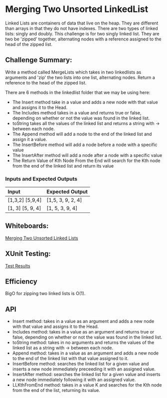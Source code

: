 # Merging Two Unsorted LinkedList

Linked Lists are containers of data that live on the heap. They are different than arrays in that they do not have indexes. There are two types of linked lists: singly and doubly. 
This challenge is for two singly linked list. They are two be 'zipped' together, alternating nodes with a reference assigned to the head of the zipped list.

## Challenge Summary:
Write a method called MergeLists which takes in two linkedlists as arguments and 'zip' the two lists into one list, alternating nodes. Return a reference to the head of the zipped list.

There are 6 methods in the linkedlist folder that we may be using here: 
* The Insert method take in a value and adds a new node with that value and assigns it to the Head.
* The Includes method takes in a value and returns true or false, depending on whether or not the value was found in the linked list.
* toString takes all the values of the linked list and returns a string with -> between each node.
* The Append method will add a node to the end of the linked list and assign it a value.
* The InsertBefore method will add a node before a node with a specific value
* The InsertAfter method will add a node after a node with a specific value
* The Return Value of Kth Node From the End will search for the Kth node from the end of the linked list and return its value

### Inputs and Expected Outputs

| Input | Expected Output |
| :----------- | :----------- |
| [1,3,2] [5,9,4] | [1,5, 3, 9, 2, 4] |
| [1, 3] [5, 9, 4] | [1, 5, 3, 9, 4] |


## Whiteboards:
[Merging Two Unsorted Linked Lists](https://share.icloud.com/photos/0mNzfxA8iUbfxry8GicxTeUZg)

## XUnit Testing:
[Test Results]()

## Efficiency

BigO for zipping two linked lists is O(1).


## API
* Insert method: takes in a value as an argument and adds a new node with that value and assigns it to the Head.
* Includes method: takes in a value as an argument and returns true or false, depending on whether or not the value was found in the linked list.
* toString method: takes in no arguments and returns the values of the linked list as a string with -> between each node. 
* Append method: takes in a value as an argument and adds a new node to the end of the linked list with that value assigned to it.
* InsertBefore method: searches the linked list for a given value and inserts a new node immediately preceeding it with an assigned value.
* InsertAfter method: searches the linked list for a given value and inserts a new node immediately following it with an assigned value.
* LLKthFromEnd method: takes in a value K and searches for the Kth node from the end of the list, returning its value.
